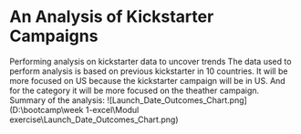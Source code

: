 # An Analysis of Kickstarter Campaigns
Performing analysis on kickstarter data to uncover trends
The data used to perform analysis is based on previous kickstarter in 10 countries. 
It will be more  focused on US because the kickstarter campaign will be in US.
And for the category it will be more focused on the theather campaign.
Summary of the analysis:
![Launch_Date_Outcomes_Chart.png](D:\bootcamp\week 1-excel\Modul exercise\Launch_Date_Outcomes_Chart.png)
